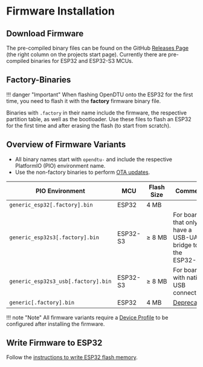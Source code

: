 # Firmware Installation

## Download Firmware

The pre-compiled binary files can be found on the GitHub [Releases
Page](https://github.com/tbnobody/OpenDTU/releases) (the right
column on the projects start page). Currently there are pre-compiled binaries
for ESP32 and ESP32-S3 MCUs.

## Factory-Binaries

!!! danger "Important"
    When flashing OpenDTU onto the ESP32 for the first time, you need
    to flash it with the **factory** firmware binary file.

Binaries with `.factory` in their name include the firmware, the respective
partition table, as well as the bootloader. Use these files to flash an ESP32
for the first time and after erasing the flash (to start from scratch).

## Overview of Firmware Variants

* All binary names start with `opendtu-` and include the respective
  PlatformIO (PIO) environment name.
* Use the non-factory binaries to perform [OTA updates](update.md).

| PIO Environment                        | MCU      | Flash Size          | Comment     |
| -------------------------------------- | -------- | ------------------- | ----------- |
| `generic_esp32[.factory].bin`          | ESP32    | 4&nbsp;MB           |  |
| `generic_esp32s3[.factory].bin`        | ESP32-S3 | &ge;&nbsp;8&nbsp;MB | For boards that only have a USB-UART bridge to the ESP32-S3. |
| `generic_esp32s3_usb[.factory].bin`    | ESP32-S3 | &ge;&nbsp;8&nbsp;MB | For boards with native USB connection. |
| `generic[.factory].bin`                | ESP32    | 4&nbsp;MB           | [Deprecated](howto/migrate_generic.md) |

!!! note "Note"
    All firmware variants require a [Device Profile](device_profiles.md) to be
    configured after installing the firmware.

## Write Firmware to ESP32

Follow the [instructions to write ESP32 flash memory](flash_esp.md).
